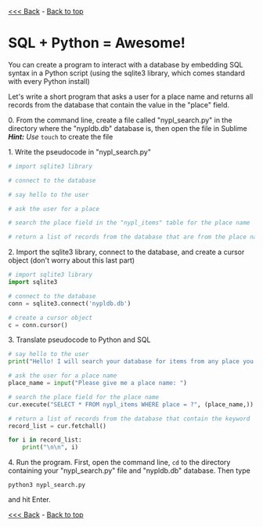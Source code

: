 [<<< Back](9-excel_v_db.md) - [Back to top](../README.md)

# SQL + Python = Awesome!

You can create a program to interact with a database by embedding SQL syntax in a Python script (using the sqlite3 library, which comes standard with every Python install)

Let's write a short program that asks a user for a place name and returns all records from the database that contain the value in the "place" field.  

0\. From the command line, create a file called "nypl_search.py" in the directory where the "nypldb.db" database is, then open the file in Sublime  
_**Hint:** Use_ `touch` to create the file  

1\. Write the pseudocode in "nypl_search.py"

```Python
# import sqlite3 library

# connect to the database

# say hello to the user

# ask the user for a place

# search the place field in the "nypl_items" table for the place name

# return a list of records from the database that are from the place name
```

2\. Import the sqlite3 library, connect to the database, and create a cursor object (don't worry about this last part)

```Python
# import sqlite3 library
import sqlite3

# connect to the database
conn = sqlite3.connect('nypldb.db')

# create a cursor object  
c = conn.cursor()
```  

3\. Translate pseudocode to Python and SQL

```Python
# say hello to the user
print("Hello! I will search your database for items from any place you tell me! ")

# ask the user for a place name
place_name = input("Please give me a place name: ")

# search the place field for the place name
cur.execute("SELECT * FROM nypl_items WHERE place = ?", (place_name,))

# return a list of records from the database that contain the keyword
record_list = cur.fetchall()

for i in record_list:
	print("\n\n", i)
``` 

4\. Run the program. First, open the command line, `cd` to the directory containing your "nypl_search.py" file and "nypldb.db" database. Then type 

    python3 nypl_search.py
	
and hit Enter.

[<<< Back](9-excel_v_db.md) - [Back to top](../README.md)
